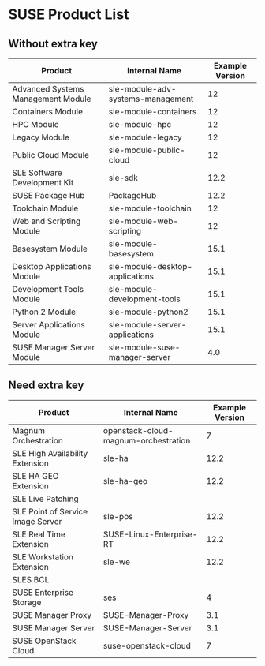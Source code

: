 SUSE Product List
=================

Without extra key
-----------------

| Product                               | Internal Name                        | Example Version |
|---------------------------------------|--------------------------------------|-----------------|
| Advanced Systems Management Module    | sle-module-adv-systems-management    | 12              |
| Containers Module                     | sle-module-containers                | 12              |
| HPC Module                            | sle-module-hpc                       | 12              |
| Legacy Module                         | sle-module-legacy                    | 12              |
| Public Cloud Module                   | sle-module-public-cloud              | 12              |
| SLE Software Development Kit          | sle-sdk                              | 12.2            |
| SUSE Package Hub                      | PackageHub                           | 12.2            |
| Toolchain Module                      | sle-module-toolchain                 | 12              |
| Web and Scripting Module              | sle-module-web-scripting             | 12              |
| Basesystem Module                     | sle-module-basesystem                | 15.1            |
| Desktop Applications Module           | sle-module-desktop-applications      | 15.1            |
| Development Tools Module              | sle-module-development-tools         | 15.1            |
| Python 2 Module                       | sle-module-python2                   | 15.1            |
| Server Applications Module            | sle-module-server-applications       | 15.1            |
| SUSE Manager Server Module            | sle-module-suse-manager-server       | 4.0             |

Need extra key
--------------

| Product                               | Internal Name                        | Example Version |
|---------------------------------------|--------------------------------------|-----------------|
| Magnum Orchestration                  | openstack-cloud-magnum-orchestration | 7               |
| SLE High Availability Extension       | sle-ha                               | 12.2            |
| SLE HA GEO Extension                  | sle-ha-geo                           | 12.2            |
| SLE Live Patching                     |                                      |                 |
| SLE Point of Service Image Server     | sle-pos                              | 12.2            |
| SLE Real Time Extension               | SUSE-Linux-Enterprise-RT             | 12.2            |
| SLE Workstation Extension             | sle-we                               | 12.2            |
| SLES BCL                              |                                      |                 |
| SUSE Enterprise Storage               | ses                                  | 4               |
| SUSE Manager Proxy                    | SUSE-Manager-Proxy                   | 3.1             |
| SUSE Manager Server                   | SUSE-Manager-Server                  | 3.1             |
| SUSE OpenStack Cloud                  | suse-openstack-cloud                 | 7               |
